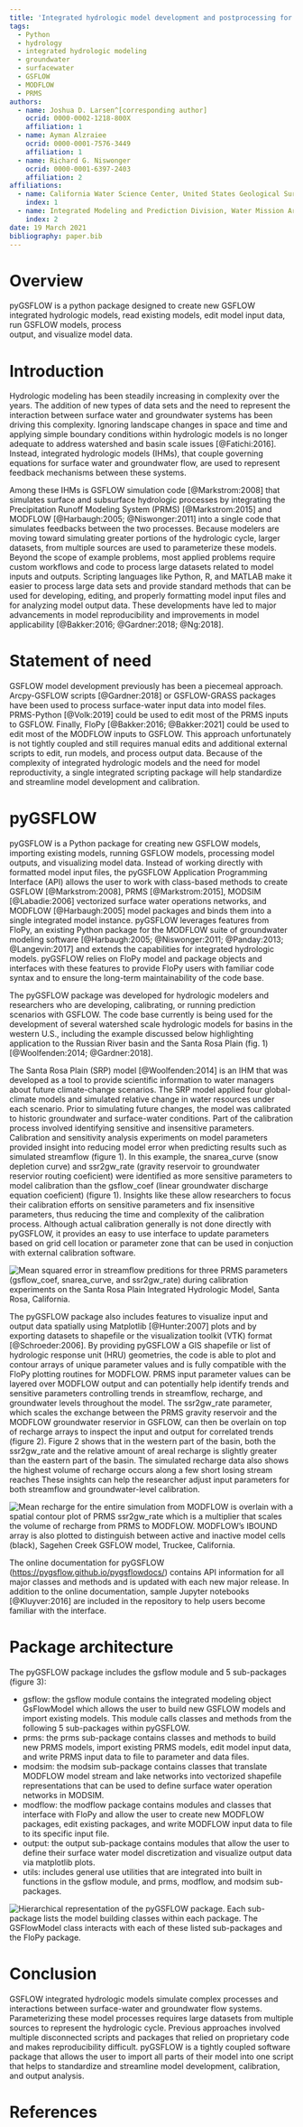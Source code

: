 ```yaml
---
title: 'Integrated hydrologic model development and postprocessing for GSFLOW using pyGSFLOW'  
tags:
  - Python
  - hydrology
  - integrated hydrologic modeling
  - groundwater
  - surfacewater
  - GSFLOW
  - MODFLOW
  - PRMS  
authors:
  - name: Joshua D. Larsen^[corresponding author]
    ocrid: 0000-0002-1218-800X
    affiliation: 1
  - name: Ayman Alzraiee
    ocrid: 0000-0001-7576-3449
    affiliation: 1
  - name: Richard G. Niswonger
    ocrid: 0000-0001-6397-2403
    affiliation: 2  
affiliations:
  - name: California Water Science Center, United States Geological Survey, Sacramento, CA
    index: 1
  - name: Integrated Modeling and Prediction Division, Water Mission Area, United States Geological Survey, Menlo Park, CA
    index: 2  
date: 19 March 2021
bibliography: paper.bib
---
```


# Overview
pyGSFLOW is a python package designed to create new GSFLOW integrated hydrologic 
models, read existing models, edit model input data, run GSFLOW models, process  
output, and visualize model data.

# Introduction
Hydrologic modeling has been steadily increasing in complexity over the years. 
The addition of new types of data sets and the need to represent the interaction 
between surface water and groundwater systems has been driving this complexity. 
Ignoring landscape changes in space and time and applying simple boundary conditions 
within hydrologic models is no longer adequate to address watershed and basin scale 
issues [@Fatichi:2016]. Instead, integrated hydrologic models (IHMs), that couple 
governing equations for surface water and groundwater flow, are used to represent 
feedback mechanisms between these systems.

Among these IHMs is GSFLOW simulation code [@Markstrom:2008] that 
simulates surface and subsurface hydrologic processes by integrating the 
Precipitation Runoff Modeling System (PRMS) [@Markstrom:2015] and 
MODFLOW [@Harbaugh:2005; @Niswonger:2011] into a single code that 
simulates feedbacks between the two processes. Because modelers are moving 
toward simulating greater portions of the hydrologic cycle, larger datasets, 
from multiple sources are used to parameterize these models. Beyond the scope 
of example problems, most applied problems require custom workflows and code 
to process large datasets related to model inputs and outputs. Scripting languages 
like Python, R, and MATLAB make it easier to process large data sets and provide 
standard methods that can be used for developing, editing, and properly formatting 
model input files and for analyzing model output data. These developments have led 
to major advancements in model reproducibility and improvements in model 
applicability [@Bakker:2016; @Gardner:2018; @Ng:2018].

# Statement of need
GSFLOW model development previously has been a piecemeal approach. Arcpy-GSFLOW 
scripts [@Gardner:2018] or GSFLOW-GRASS packages have been used to 
process surface-water input data into model files. PRMS-Python 
[@Volk:2019] could be used to edit most of the PRMS inputs to 
GSFLOW. Finally, FloPy [@Bakker:2016; @Bakker:2021] could be used to edit 
most of the MODFLOW inputs to GSFLOW. This approach unfortunately is not tightly 
coupled and still requires  manual edits and additional external scripts to edit, 
run models, and process output data. Because of the complexity of integrated 
hydrologic models and the need for model reproductivity, a single integrated 
scripting package will help standardize and streamline model development and calibration. 

# pyGSFLOW
pyGSFLOW is a Python package for creating new GSFLOW models, importing existing 
models, running GSFLOW models, processing model outputs, and visualizing model 
data. Instead of working directly with formatted model input files, the pyGSFLOW 
Application Programming Interface (API)  allows the user to work with class-based 
methods to create GSFLOW [@Markstrom:2008], PRMS [@Markstrom:2015], MODSIM 
[@Labadie:2006] vectorized surface water operations networks, and 
MODFLOW [@Harbaugh:2005] model packages and binds them into a single integrated 
model instance. pyGSFLOW leverages features from FloPy, an existing Python package 
for the MODFLOW suite of groundwater modeling software
[@Harbaugh:2005; @Niswonger:2011; @Panday:2013; @Langevin:2017] 
and extends the capabilities for integrated hydrologic models. pyGSFLOW 
relies on FloPy model and package objects and interfaces with these features 
to provide FloPy users with familiar code syntax and to ensure the 
long-term maintainability of the code base.

The pyGSFLOW package was developed for hydrologic modelers and researchers 
who are developing, calibrating, or running prediction scenarios with GSFLOW. 
The code base currently is being used for the development of several watershed 
scale hydrologic models for basins in the western U.S., including the example 
discussed below highlighting application to the Russian River basin and 
the Santa Rosa Plain (fig. 1) [@Woolfenden:2014; @Gardner:2018]. 

The Santa Rosa Plain (SRP) model [@Woolfenden:2014] is an IHM that was developed 
as a tool to provide scientific information to water managers about future 
climate-change scenarios. The SRP model applied four global-climate models and 
simulated relative change in water resources under each scenario. Prior to 
simulating future changes, the model was calibrated to historic groundwater and 
surface-water conditions. Part of the calibration process involved identifying 
sensitive and insensitive parameters. Calibration and sensitivity analysis experiments 
on model parameters provided insight into reducing model error when predicting results 
such as simulated streamflow (figure 1). In this example, the snarea_curve (snow 
depletion curve) and ssr2gw_rate (gravity reservoir to groundwater reservior 
routing coeficient) were identified as more sensitive parameters to model calibration 
than the gsflow_coef (linear groundwater discharge equation coeficient) (figure 1). Insights 
like these allow researchers to focus their calibration efforts on sensitive 
parameters and fix insensitive parameters, thus reducing the time and complexity 
of the calibration process. Although actual calibration generally is not done directly 
with pyGSFLOW, it provides an easy to use interface to update parameters based on grid 
cell location or parameter zone that can be used in conjuction with external 
calibration software.

![Mean squared error in streamflow preditions for three PRMS parameters 
(gsflow_coef, snarea_curve, and ssr2gw_rate) during calibration experiments 
on the Santa Rosa Plain Integrated Hydrologic Model, 
Santa Rosa, California.](calibration_example.png)


The pyGSFLOW package also includes features to visualize input and output data 
spatially using Matplotlib [@Hunter:2007] plots and by exporting datasets to shapefile or the 
visualization toolkit (VTK) format [@Schroeder:2006]. By providing pyGSFLOW a GIS 
shapefile or list of hydrologic response unit (HRU) geometries, the code is able to 
plot and contour arrays of unique parameter values and is fully compatible with 
the FloPy plotting routines for MODFLOW. PRMS input parameter values can be layered 
over MODFLOW output and can potentially help identify trends and sensitive parameters 
controlling  trends in streamflow, recharge, and groundwater levels throughout the 
model. The ssr2gw_rate parameter, which scales the exchange between the PRMS gravity 
reservoir and the MODFLOW groundwater reservior in GSFLOW, can then be overlain on 
top of recharge arrays to inspect the input and output for correlated trends (figure 2). 
Figure 2 shows that in the western part of the basin, both the ssr2gw_rate and the 
relative amount of areal recharge is slightly greater than the eastern part of the 
basin. The simulated recharge data also shows the highest volume of recharge occurs 
along a few short losing stream reaches These insights can help the researcher adjust 
input parameters for both streamflow and groundwater-level calibration.

![Mean recharge for the entire simulation from MODFLOW is overlain with a spatial 
contour plot of PRMS ssr2gw_rate which is a multiplier that scales the volume of 
recharge from PRMS to MODFLOW. MODFLOW’s IBOUND array is also plotted to distinguish 
between active and inactive model cells (black), Sagehen Creek GSFLOW model, 
Truckee, California.](sagehen_plot.png)


The online documentation for pyGSFLOW (https://pygsflow.github.io/pygsflowdocs/) contains 
API information for all major classes and methods and is updated with each new major 
release. In addition to the online documentation, sample Jupyter notebooks [@Kluyver:2016] 
are included in the repository to help users become familiar with the 
interface.

# Package architecture
The pyGSFLOW package includes the gsflow module and 5 sub-packages (figure 3):

   - gsflow: the gsflow module contains the integrated modeling object 
   GsFlowModel which allows the user to build new GSFLOW models and import 
   existing models. This module calls classes and methods from the following 
   5 sub-packages within pyGSFLOW.
   - prms: the prms sub-package contains classes and methods to build new PRMS 
   models, import existing PRMS models, edit model input data, and write PRMS 
   input data to file to parameter and data files.
   - modsim: the modsim sub-package contains classes that translate MODFLOW 
   model stream and lake networks into vectorized shapefile representations 
   that can be used to define surface water operation networks in MODSIM.
   - modflow: the modflow package contains modules and classes that interface 
   with FloPy and allow the user to create new MODFLOW packages, edit existing 
   packages, and write MODFLOW input data to file to its specific input file.
   - output: the output sub-package contains modules that allow the user to 
   define their surface water model discretization and visualize output data 
   via matplotlib plots.
   - utils: includes general use utilities that are integrated into built in 
   functions in the gsflow module, and prms, modflow, and modsim sub-packages.

![Hierarchical representation of the pyGSFLOW package. Each sub-package lists
the model building classes within each package. The GSFlowModel class interacts
with each of these listed sub-packages and the FloPy
package.](Package_architecture.png)


# Conclusion
GSFLOW integrated hydrologic models simulate complex processes and interactions 
between surface-water and groundwater flow systems. Parameterizing these model 
processes requires large datasets from multiple sources to represent the hydrologic 
cycle. Previous approaches involved multiple disconnected scripts and packages that 
relied on proprietary code and makes reproducibility difficult. pyGSFLOW is a tightly 
coupled software package that allows the user to import all parts of their model into 
one script that helps to standardize and streamline model development, 
calibration, and output analysis.

# References



